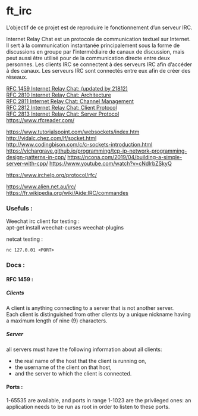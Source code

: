 # ft_irc
L’objectif de ce projet est de reproduire le fonctionnement d’un serveur IRC. 

Internet Relay Chat est un protocole de communication textuel sur Internet.
Il sert à la communication instantanée principalement sous la forme de discussions en groupe par l’intermédiaire
de canaux de discussion, mais peut aussi être utilisé pour de la communication directe entre deux personnes.
Les clients IRC se connectent à des serveurs IRC afin d’accéder à des canaux. Les serveurs IRC sont connectés 
entre eux afin de créer des réseaux.
 
[RFC 1459 Internet Relay Chat: (updated by 21812)](https://www.rfcreader.com/#rfc1459)  
[RFC 2810 Internet Relay Chat: Architecture](https://www.rfcreader.com/#rfc2810)  
[RFC 2811 Internet Relay Chat: Channel Management](https://www.rfcreader.com/#rfc2811)  
[RFC 2812 Internet Relay Chat: Client Protocol](https://www.rfcreader.com/#rfc2812)  
[RFC 2813 Internet Relay Chat: Server Protocol](https://www.rfcreader.com/#rfc2813)  
https://www.rfcreader.com/  
  
https://www.tutorialspoint.com/websockets/index.htm  
http://vidalc.chez.com/lf/socket.html  
http://www.codingbison.com/c/c-sockets-introduction.html
https://vichargrave.github.io/programming/tcp-ip-network-programming-design-patterns-in-cpp/
https://ncona.com/2019/04/building-a-simple-server-with-cpp/
https://www.youtube.com/watch?v=cNdlrbZSkyQ

https://www.irchelp.org/protocol/rfc/

https://www.alien.net.au/irc/
https://fr.wikipedia.org/wiki/Aide:IRC/commandes

### Usefuls :  
Weechat irc client for testing :  
apt-get install weechat-curses weechat-plugins 

netcat testing :
```
nc 127.0.01 <PORT>
```
### Docs :
#### RFC 1459 :
##### Clients
A client is anything connecting to a server that is not another server.   
Each client is distinguished from other clients by a unique nickname having a maximum length of nine (9) characters.  

##### Server
all servers must have the following information about all clients: 
- the real name of the host that the client is running on, 
- the username of the client on that host, 
- and the server to which the client is connected.

#### Ports :
1-65535 are available, and ports in range 1-1023 are the privileged ones: an application needs to be run as root in order to listen to these ports.